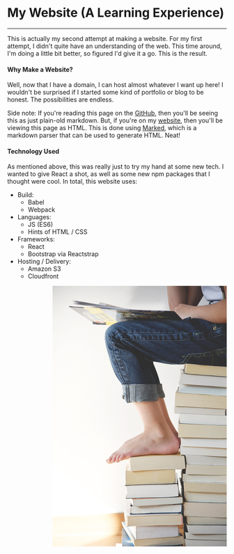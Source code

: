 <!-- We're going to just put in an html page here and have GitHub render it as a standard page.  We'll then run this over to a JavaScript module so that we can have it display the same page
to the React client by importing the html string as a module.  Since fs is stubbed out in react, we have to incorporate it as a build step. -->
<h1>My Website (A Learning Experience)</h1>
<hr/>
<p>This is actually my second attempt at making a website.  For my first attempt, I didn't quite have an understanding of the web.  This time around, I'm doing a little bit better, so figured I'd give it a go.  This is the result.<p>

<div class="row">
    <div class="col">
        <h4 class="bolded">Why Make a Website?</h3>
        <p>Well, now that I have a domain, I can host almost whatever I want up here!  I wouldn't be surprised if I started some kind of portfolio or blog to be honest.  The possibilities are endless.</p>
        <p>Side note:  If you're reading this page on the <a href="https://github.com/mfreema1/personal-site-v2">GitHub</a>, then you'll be seeing this as just plain-old markdown.  But, if you're on my <a href="http://mrkfrmn.com">website</a>, then you'll be viewing this page as HTML.  This is done using <a href="https://www.npmjs.com/package/marked">Marked</a>, which is a markdown parser that can be used to generate HTML.  Neat!</p>
        <h4 class="bolded">Technology Used</h3>
        <p>As mentioned above, this was really just to try my hand at some new tech.  I wanted to give React a shot, as well as some new npm packages that I thought were cool.  In total, this website uses:</p>
        <ul>
            <li>Build:
                <ul>
                    <li>Babel</li>
                    <li>Webpack</li>
                </ul>
            </li>
            <li>Languages:
                <ul>
                    <li>JS (ES6)</li>
                    <li>Hints of HTML / CSS</li>
                </ul>
            </li>
            <li>Frameworks:
                <ul>
                    <li>React</li>
                    <li>Bootstrap via Reactstrap</li>
                </ul>
            </li>
            <li>Hosting / Delivery:
                <ul>
                    <li>Amazon S3</li>
                    <li>Cloudfront</li>
                </ul>
            </li>
        </ul>
    </div>
    <div class="col-md-auto align-right">
        <img align="right" src="/static/books.jpg"/>
    </div>
</div>